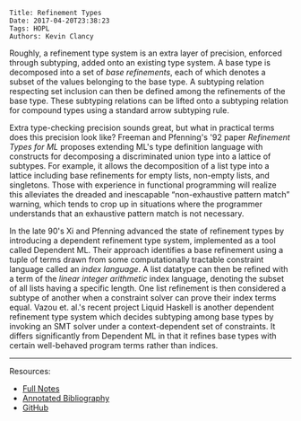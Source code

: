     Title: Refinement Types
    Date: 2017-04-20T23:38:23
    Tags: HOPL
    Authors: Kevin Clancy

<!-- more -->

Roughly, a refinement type system is an extra layer of precision, enforced
through subtyping, added onto an existing type system. A base type is
decomposed into a set of _base refinements_, each of which denotes a subset of
the values belonging to the base type. A subtyping relation respecting set
inclusion can then be defined among the refinements of the base type. These
subtyping relations can be lifted onto a subtyping relation for compound types
using a standard arrow subtyping rule.

Extra type-checking precision sounds great, but what in practical terms does
this precision look like? Freeman and Pfenning's '92 paper _Refinement Types
for ML_ proposes extending ML's type definition language with constructs for
decomposing a discriminated union type into a lattice of subtypes. For example,
it allows the decomposition of a list type into a lattice including base
refinements for empty lists, non-empty lists, and singletons. Those with
experience in functional programming will realize this alleviates the dreaded
and inescapable “non-exhaustive pattern match” warning, which tends to crop up
in situations where the programmer understands that an exhaustive pattern match
is not necessary.

In the late 90's Xi and Pfenning advanced the state of refinement types by
introducing a dependent refinement type system, implemented as a tool called
Dependent ML. Their approach identifies a base refinement using a tuple of
terms drawn from some computationally tractable constraint language called an
_index language_. A list datatype can then be refined with a term of the _linear
integer arithmetic_ index language, denoting the subset of all lists having a
specific length. One list refinement is then considered a subtype of another
when a constraint solver can prove their index terms equal. Vazou et. al.'s
recent project Liquid Haskell is another dependent refinement type system which
decides subtyping among base types by invoking an SMT solver under a
context-dependent set of constraints. It differs significantly from Dependent
ML in that it refines base types with certain well-behaved program terms rather
than indices.

- - -

Resources:

- [Full Notes](/blog/static/refinement_types_lecture.pdf)
- [Annotated Bibliography](/blog/static/refinement_types_bib.pdf)
- [GitHub](https://github.com/nuprl/hopl-s2017/tree/master/refinement-types)

